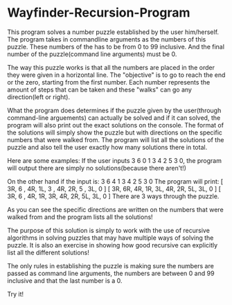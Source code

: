# Wayfinder-Recursion-Program

This program solves a number puzzle established by the user him/herself. The program takes in commandline arguments as the numbers of 
this puzzle. These numbers of the has to be from 0 to 99 inclusive. And the final number of the puzzle(command line arguments) must be 
0.

The way this puzzle works is that all the numbers are placed in the order they were given in a horizontal line. The "objective" is to 
go to reach the end or the zero, starting from the first number. Each number represents the amount of steps that can be taken and these
"walks" can go any direction(left or right). 

What the program does determines if the puzzle given by the user(through command-line arguements) can actually be solved and if it can 
solved, the program will also print out the exact solutions on the console. The format of the solutions will simply show the puzzle but 
with directions on the specific numbers that were walked from. The program will list all the solutions of the puzzle and also tell the user
exactly how many solutions there in total.

Here are some examples:
If the user inputs  3 6 0 1 3 4 2 5 3 0, the program will output there are simply no solutions(because there aren't!)
  
On the other hand if the input is: 
3 6 4 1 3 4 2 5 3 0
The program will print:
[ 3R, 6 , 4R, 1L, 3 , 4R, 2R, 5 , 3L, 0 ]
[ 3R, 6R, 4R, 1R, 3L, 4R, 2R, 5L, 3L, 0 ]
[ 3R, 6 , 4R, 1R, 3R, 4R, 2R, 5L, 3L, 0 ]
There are 3 ways through the puzzle.

As you can see the specific directions are written on the numbers that were walked from and the program lists all the solutions!

The purpose of this solution is simply to work with the use of recursive algorithms in solving puzzles that may have multiple 
ways of solving the puzzle. It is also an exercise in showing how good recursive can explicitly list all the different solutions! 

The only rules in establishing the puzzle is making sure the numbers are passed as command line arguments, the numbers are between
0 and 99 inclusive and that the last number is a 0.

Try it!

